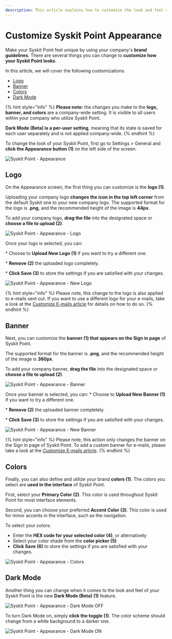 ```yaml
---
description: This article explains how to customize the look and feel of Syskit Point.
---
```


# Customize Syskit Point Appearance

Make your Syskit Point feel unique by using your company's **brand guidelines**. There are several things you can change to **customize how your Syskit Point looks**.

In this article, we will cover the following customizations.

* [Logo](customize-appearance.md#logo)
* [Banner](customize-appearance.md#banner)
* [Colors](customize-appearance.md#colors)
* [Dark Mode](customize-appearance.md#dark-mode)

{% hint style="info" %}
**Please note:** the changes you make to the **logo, banner, and colors** are a company-wide setting. It is visible to all users within your company who utilize Syskit Point.

**Dark Mode (Beta) is a per-user setting**, meaning that its state is saved for each user separately and is not applied company-wide. &#x20;
{% endhint %}

To change the look of your Syskit Point, first go to Settings > General and **click the Appearance button (1)** on the left side of the screen.

![Syskit Point - Appearance](../.gitbook/assets/customize-appearance.png)

## Logo

On the Appearance screen, the first thing you can customize is the **logo (1)**.

Uploading your company logo **changes the icon in the top left corner** from the default Syskit one to your new company logo. The supported format for the logo is **.png**, and the recommended height of the image is **44px**.

To add your company logo, **drag the file** into the designated space or **choose a file to upload (2)**.

![Syskit Point - Appearance - Logo](../.gitbook/assets/customize-appearance-logo.png)

Once your logo is selected, you can:

&#x20;\* Choose to **Upload New Logo (1)** if you want to try a different one.

&#x20;\* **Remove (2)** the uploaded logo completely.

&#x20;\* **Click Save (3)** to store the settings if you are satisfied with your changes.

![Syskit Point - Appearance - New Logo](../.gitbook/assets/customize-appearance-new-logo.png)

{% hint style="info" %}
Please note, this change to the logo is also applied to e-mails sent out. If you want to use a different logo for your e-mails, take a look at the [Customize E-mails article](customize-emails.md) for details on how to do so.
{% endhint %}

## Banner

Next, you can customize the **banner (1) that appears on the Sign in page** of Syskit Point.

The supported format for the banner is **.png**, and the recommended height of the image is **360px**.

To add your company banner, **drag the file** into the designated space or **choose a file to upload (2)**.

![Syskit Point - Appearance - Banner](../.gitbook/assets/customize-appearance-banner.png)

Once your banner is selected, you can:  \* Choose to **Upload New Banner (1)** if you want to try a different one.

&#x20;\* **Remove (2)** the uploaded banner completely.

&#x20;\* **Click Save (3)** to store the settings if you are satisfied with your changes.

![Syskit Point - Appearance - New Banner](../.gitbook/assets/customize-appearance-new-banner.png)

{% hint style="info" %}
Please note, this action only changes the banner on the Sign in page of Syskit Point. To add a custom banner for e-mails, please take a look at the [Customize E-mails article](customize-emails.md).
{% endhint %}

## Colors

Finally, you can also define and utilize your brand **colors (1)**. The colors you select are **used in the interface** of Syskit Point.

First, select your **Primary Color (2)**. This color is used throughout Syskit Point for most interface elements.

Second, you can choose your preferred **Accent Color (3)**. This color is used for minor accents in the interface, such as the navigation.

To select your colors:

* Enter the **HEX code for your selected color (4)**, or alternatively
* Select your color shade from the **color picker (5)**
* **Click Save (6)** to store the settings if you are satisfied with your changes.

![Syskit Point - Appearance - Colors](../.gitbook/assets/customize-appearance-colors.png)

## Dark Mode

Another thing you can change when it comes to the look and feel of your Syskit Point is the new **Dark Mode (Beta) (1)** feature.

![Syskit Point - Appearance - Dark Mode OFF](../.gitbook/assets/customize-appearance-dark-mode-off.png)

To turn Dark Mode on, simply **click the toggle (1)**. The color scheme should change from a white background to a darker one. &#x20;

![Syskit Point - Appearance - Dark Mode ON](../.gitbook/assets/customize-appearance-dark-mode-on.png)
